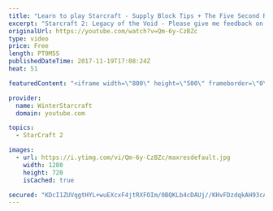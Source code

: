 ```yaml
---
title: "Learn to play Starcraft - Supply Block Tips + The Five Second Rule (Basic Guide & Tutorial)"
excerpt: "Starcraft 2: Legacy of the Void - Please give me feedback on this general video style/commentary, hopefully it helps you guys out!  Can very easily make more on different concepts if it is the right direction!  Sc2ReplayStats - http://www.sc2replaystats.com"
originalUrl: https://youtube.com/watch?v=Qm-6y-CzBZc
type: video
price: Free
length: PT9M5S
publishedDateTime: 2017-11-19T17:08:24Z
heat: 51

featuredContent: "<iframe width=\"800\" height=\"500\" frameborder=\"0\" src=\"https://www.youtube.com/embed/Qm-6y-CzBZc\" allow=\"accelerometer; autoplay; encrypted-media; gyroscope; picture-in-picture\" allowfullscreen></iframe>"

provider:
  name: WinterStarcraft
  domain: youtube.com

topics:
  - StarCraft 2

images:
  - url: https://i.ytimg.com/vi/Qm-6y-CzBZc/maxresdefault.jpg
    width: 1280
    height: 720
    isCached: true

secured: "KDcI1ZUVqgtHYL+wuEXcxF4jtRXFOIm/0BQKLb4cDAUj//KHvFDzdqkAH93cAnzqRpJywmyvC8ztH+u9+1GDse4cbTrg/+lTLhmC/stl+o5moCsZEvx0c8XUmIpSOe18bcIUbBOWEb6ahepcwo2UxP0CBWQUfSanKADdlvAXHqtNhfKHDMYONTP2WBmFQbqO7DxdPSAN1WNONr0ivswwAu0H4KgAz4Xa4anWm/woWgUEK9LE/9yXr2ga5VapHS6N9dHGcq+QdMTaz5C6QEZozI+sfOQQa+5UcCqAOh+N5Nm0n5N7RdUW4Q328UPNStxKy7hGqJGaU4+uFfNhjODulESFYFU5QeXQpOot8NaAz64QQ/p0kT15OnIDfk/VZMB+JVJTDZsgb1yoS8HGpTq5f9YvUi751dFnqMaJzgEw/2I=;6J2cmUCO61S71JBY+umFQg=="
---
```


